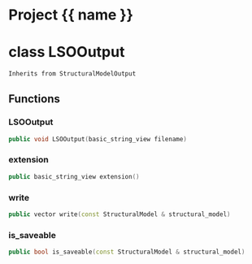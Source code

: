 <script setup>
import {useRoute} from 'vitepress'
const {path} = useRoute()
const tokens = path.split('/')
const words = tokens[2].split('-');
for (let i = 0; i < words.length; i++) {
    words[i] = words[i].charAt(0).toUpperCase() + words[i].slice(1);
    words[i] = words[i].replace('geode', 'Geode')
}
const name = words.join('-');
</script>
# Project {{ name }}

# class LSOOutput


```cpp
Inherits from StructuralModelOutput
```



## Functions

### LSOOutput

```cpp
public void LSOOutput(basic_string_view filename)
```


### extension

```cpp
public basic_string_view extension()
```


### write

```cpp
public vector write(const StructuralModel & structural_model)
```


### is_saveable

```cpp
public bool is_saveable(const StructuralModel & structural_model)
```




